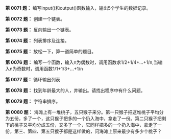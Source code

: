 **第 0071 题：** 编写input()和output()函数输入，输出5个学生的数据记录。

**第 0072 题：** 创建一个链表。

**第 0073 题：** 反向输出一个链表。

**第 0074 题：** 列表排序及连接。

**第 0075 题：** 放松一下，算一道简单的题目。

**第 0076 题：** 编写一个函数，输入n为偶数时，调用函数求1/2+1/4+...+1/n,当输入n为奇数时，调用函数1/1+1/3+...+1/n

**第 0077 题：** 循环输出列表

**第 0078 题：** 找到年龄最大的人，并输出。请找出程序中有什么问题。

**第 0079 题：** 字符串排序。

**第 0080 题：** 海滩上有一堆桃子，五只猴子来分。第一只猴子把这堆桃子平均分为五份，多了一个，这只猴子把多的一个扔入海中，拿走了一份。第二只猴子把剩下的桃子又平均分成五份，又多了一个，它同样把多的一个扔入海中，拿走了一份，第三、第四、第五只猴子都是这样做的，问海滩上原来最少有多少个桃子？
